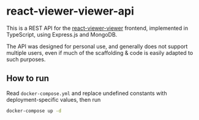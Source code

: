 # react-viewer-viewer-api

This is a REST API for the [react-viewer-viewer](https://github.com/152334H/react-viewer-viewer) frontend, implemented in TypeScript, using Express.js and MongoDB.

The API was designed for personal use, and generally does not support multiple users, even if much of the scaffolding & code is easily adapted to such purposes.

## How to run
Read `docker-compose.yml` and replace undefined constants with deployment-specific values, then run

```sh
docker-compose up -d
```


